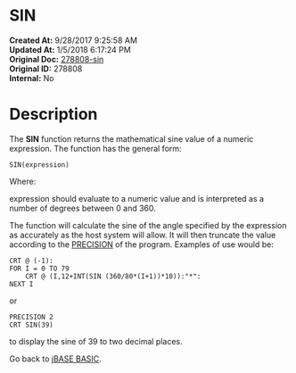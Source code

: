 # SIN

**Created At:** 9/28/2017 9:25:58 AM  
**Updated At:** 1/5/2018 6:17:24 PM  
**Original Doc:** [278808-sin](https://docs.jbase.com/36868-jbase-basic/278808-sin)  
**Original ID:** 278808  
**Internal:** No  


# Description

The **SIN** function returns the mathematical sine value of a numeric expression. The function has the general form:

```
SIN(expression)
```

Where:

expression should evaluate to a numeric value and is interpreted as a number of degrees between 0 and 360.

The function will calculate the sine of the angle specified by the expression as accurately as the host system will allow. It will then truncate the value according to the [PRECISION](./../precision) of the program. Examples of use would be:

```
CRT @ (-1):
FOR I = 0 TO 79
    CRT @ (I,12+INT(SIN (360/80*(I+1))*10)):"*":
NEXT I
```

or

```
PRECISION 2
CRT SIN(39)
```

to display the sine of 39 to two decimal places.



Go back to [jBASE BASIC](./../jbase-basic-programmers-reference-guide).


